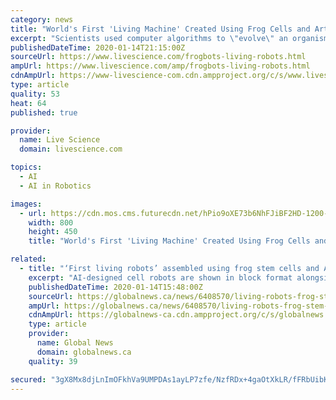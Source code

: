 ```yaml
---
category: news
title: "World's First 'Living Machine' Created Using Frog Cells and Artificial Intelligence"
excerpt: "Scientists used computer algorithms to \"evolve\" an organism that's made of 100% frog DNA — but it isn't a frog. What happens when you take cells from frog embryos and grow them into new organisms that were \"evolved\" by algorithms? You get something that researchers are calling the world's first \"living machine.\" Though the original stem cells ..."
publishedDateTime: 2020-01-14T21:15:00Z
sourceUrl: https://www.livescience.com/frogbots-living-robots.html
ampUrl: https://www.livescience.com/amp/frogbots-living-robots.html
cdnAmpUrl: https://www-livescience-com.cdn.ampproject.org/c/s/www.livescience.com/amp/frogbots-living-robots.html
type: article
quality: 53
heat: 64
published: true

provider:
  name: Live Science
  domain: livescience.com

topics:
  - AI
  - AI in Robotics

images:
  - url: https://cdn.mos.cms.futurecdn.net/hPio9oXE73b6NhFJiBF2HD-1200-80.jpg
    width: 800
    height: 450
    title: "World's First 'Living Machine' Created Using Frog Cells and Artificial Intelligence"

related:
  - title: "‘First living robots’ assembled using frog stem cells and AI design"
    excerpt: "AI-designed cell robots are shown in block format alongside actual versions of the ... a senior research fellow at the Oxford Uehiro Centre for Practical Ethics. “At what point would they become beings with interests that ought to be protected?” he said in an interview with the Guardian. “I think they’d acquire moral significance ..."
    publishedDateTime: 2020-01-14T15:48:00Z
    sourceUrl: https://globalnews.ca/news/6408570/living-robots-frog-stem-cells-ai/
    ampUrl: https://globalnews.ca/news/6408570/living-robots-frog-stem-cells-ai/amp/
    cdnAmpUrl: https://globalnews-ca.cdn.ampproject.org/c/s/globalnews.ca/news/6408570/living-robots-frog-stem-cells-ai/amp/
    type: article
    provider:
      name: Global News
      domain: globalnews.ca
    quality: 39

secured: "3gX8Mx8djLnImOFkhVa9UMPDAs1ayLP7zfe/NzfRDx+4gaOtXkLR/fFRbUibKR31GJCzCnNeXdLoaFPZ2aaWizVWSaev7X40WsTTIUxbIOXeHVxhnQF8/YaBKB2Q8j+NTPOBt7lc8+4zrKqKp5iEg6bJZwOAEXiMNdHaq68VBY5JIxrkqhNi0TQ3qzokRBTNJl1Arv1idM0R3usUoSCIrBaLGrX95OOVQQfZeeAdl4oCI2VJguE2HNXait7+WET//TepO5hsfX7SA7sMYWCXzEZSTuUVGHBHFGI0nRemjyWCkHu04w7kbWCW1TeasGcCfBD5QOaU0YY9mYlP+s6gfdtJWcrmDmrmzemh++5ZYh1AB+IUKqkU6CPjtXhif+i61MNQGGe7wkIi1TTN2v234UTp61A1iorBy75jijsFNF1kS2yky3VE62jayAtvWH0KBEUmXAJ5HUACroI2Mt5VKQ==;NEvy29wh41CK7mBTHRAdbw=="
---
```


